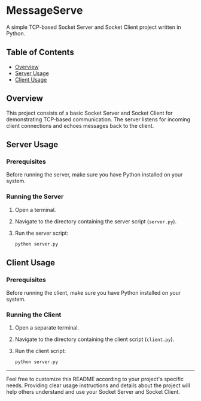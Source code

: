 # MessageServe

A simple TCP-based Socket Server and Socket Client project written in Python.

## Table of Contents

- [Overview](#overview)
- [Server Usage](#server-usage)
- [Client Usage](#client-usage)

## Overview

This project consists of a basic Socket Server and Socket Client for demonstrating TCP-based communication. The server listens for incoming client connections and echoes messages back to the client.

## Server Usage

### Prerequisites

Before running the server, make sure you have Python installed on your system.

### Running the Server

1. Open a terminal.

2. Navigate to the directory containing the server script (`server.py`).

3. Run the server script:

   ```bash
   python server.py

## Client Usage

### Prerequisites

Before running the client, make sure you have Python installed on your system.

### Running the Client

1. Open a separate terminal.

2. Navigate to the directory containing the client script (`client.py`).

3. Run the client script:

   ```bash
   python server.py

-----------------------------------

Feel free to customize this README according to your project's specific needs. Providing clear usage instructions and details about the project will help others understand and use your Socket Server and Socket Client.
